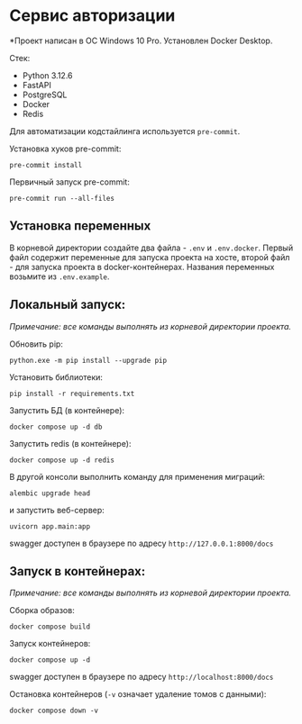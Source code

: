 # Cервис авторизации
*Проект написан в ОС Windows 10 Pro. Установлен Docker Desktop.

Стек:
- Python 3.12.6
- FastAPI
- PostgreSQL
- Docker
- Redis

Для автоматизации кодстайлинга используется `pre-commit`.

Установка хуков pre-commit:
```commandline
pre-commit install
```
Первичный запуск pre-commit:
```commandline
pre-commit run --all-files
```

## Установка переменных
В корневой директории создайте два файла - `.env` и `.env.docker`. Первый файл содержит переменные для запуска проекта
на хосте, второй файл - для запуска проекта в docker-контейнерах. Названия переменных возьмите из `.env.example`.

## Локальный запуск:
_Примечание: все команды выполнять из корневой директории проекта._

Обновить pip:
```commandline
python.exe -m pip install --upgrade pip
```
Установить библиотеки:
```commandline
pip install -r requirements.txt
```
Запустить БД (в контейнере):
```commandline
docker compose up -d db
```
Запустить redis (в контейнере):
```commandline
docker compose up -d redis
```

В другой консоли выполнить команду для применения миграций:
```commandline
alembic upgrade head
```
и запустить веб-сервер:
```commandline
uvicorn app.main:app
```
swagger доступен в браузере по адресу `http://127.0.0.1:8000/docs`

## Запуск в контейнерах:
_Примечание: все команды выполнять из корневой директории проекта._

Сборка образов:
```commandline
docker compose build
```
Запуск контейнеров:
```commandline
docker compose up -d
```
swagger доступен в браузере по адресу `http://localhost:8000/docs`

Остановка контейнеров (`-v` означает удаление томов с данными):
```commandline
docker compose down -v
```
